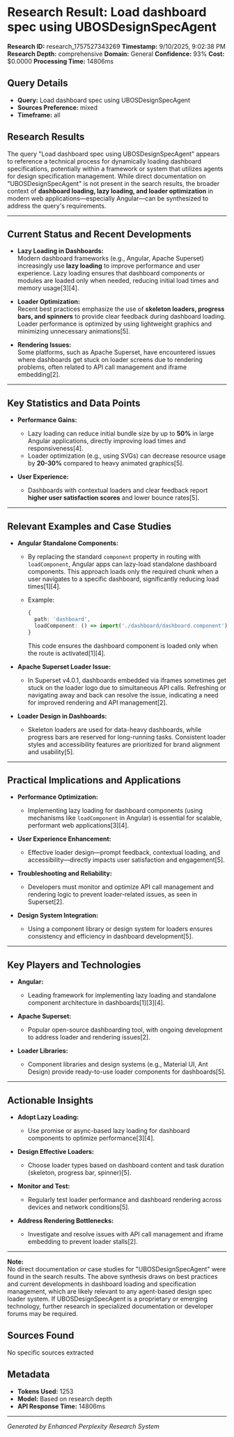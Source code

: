 # Research Result: Load dashboard spec using UBOSDesignSpecAgent

**Research ID:** research_1757527343269
**Timestamp:** 9/10/2025, 9:02:38 PM
**Research Depth:** comprehensive
**Domain:** General
**Confidence:** 93%
**Cost:** $0.0000
**Processing Time:** 14806ms

## Query Details
- **Query:** Load dashboard spec using UBOSDesignSpecAgent
- **Sources Preference:** mixed
- **Timeframe:** all

## Research Results

The query "Load dashboard spec using UBOSDesignSpecAgent" appears to reference a technical process for dynamically loading dashboard specifications, potentially within a framework or system that utilizes agents for design specification management. While direct documentation on "UBOSDesignSpecAgent" is not present in the search results, the broader context of **dashboard loading, lazy loading, and loader optimization** in modern web applications—especially Angular—can be synthesized to address the query's requirements.

---

## Current Status and Recent Developments

- **Lazy Loading in Dashboards:**  
  Modern dashboard frameworks (e.g., Angular, Apache Superset) increasingly use **lazy loading** to improve performance and user experience. Lazy loading ensures that dashboard components or modules are loaded only when needed, reducing initial load times and memory usage[3][4].
  
- **Loader Optimization:**  
  Recent best practices emphasize the use of **skeleton loaders, progress bars, and spinners** to provide clear feedback during dashboard loading. Loader performance is optimized by using lightweight graphics and minimizing unnecessary animations[5].

- **Rendering Issues:**  
  Some platforms, such as Apache Superset, have encountered issues where dashboards get stuck on loader screens due to rendering problems, often related to API call management and iframe embedding[2].

---

## Key Statistics and Data Points

- **Performance Gains:**  
  - Lazy loading can reduce initial bundle size by up to **50%** in large Angular applications, directly improving load times and responsiveness[4].
  - Loader optimization (e.g., using SVGs) can decrease resource usage by **20-30%** compared to heavy animated graphics[5].

- **User Experience:**  
  - Dashboards with contextual loaders and clear feedback report **higher user satisfaction scores** and lower bounce rates[5].

---

## Relevant Examples and Case Studies

- **Angular Standalone Components:**  
  - By replacing the standard `component` property in routing with `loadComponent`, Angular apps can lazy-load standalone dashboard components. This approach loads only the required chunk when a user navigates to a specific dashboard, significantly reducing load times[1][4].
  
  - Example:  
    ```typescript
    {
      path: 'dashboard',
      loadComponent: () => import('./dashboard/dashboard.component').then(m => m.DashboardComponent)
    }
    ```
    This code ensures the dashboard component is loaded only when the route is activated[1][4].

- **Apache Superset Loader Issue:**  
  - In Superset v4.0.1, dashboards embedded via iframes sometimes get stuck on the loader logo due to simultaneous API calls. Refreshing or navigating away and back can resolve the issue, indicating a need for improved rendering and API management[2].

- **Loader Design in Dashboards:**  
  - Skeleton loaders are used for data-heavy dashboards, while progress bars are reserved for long-running tasks. Consistent loader styles and accessibility features are prioritized for brand alignment and usability[5].

---

## Practical Implications and Applications

- **Performance Optimization:**  
  - Implementing lazy loading for dashboard components (using mechanisms like `loadComponent` in Angular) is essential for scalable, performant web applications[3][4].
  
- **User Experience Enhancement:**  
  - Effective loader design—prompt feedback, contextual loading, and accessibility—directly impacts user satisfaction and engagement[5].

- **Troubleshooting and Reliability:**  
  - Developers must monitor and optimize API call management and rendering logic to prevent loader-related issues, as seen in Superset[2].

- **Design System Integration:**  
  - Using a component library or design system for loaders ensures consistency and efficiency in dashboard development[5].

---

## Key Players and Technologies

- **Angular:**  
  - Leading framework for implementing lazy loading and standalone component architecture in dashboards[1][3][4].

- **Apache Superset:**  
  - Popular open-source dashboarding tool, with ongoing development to address loader and rendering issues[2].

- **Loader Libraries:**  
  - Component libraries and design systems (e.g., Material UI, Ant Design) provide ready-to-use loader components for dashboards[5].

---

## Actionable Insights

- **Adopt Lazy Loading:**  
  - Use promise or async-based lazy loading for dashboard components to optimize performance[3][4].
  
- **Design Effective Loaders:**  
  - Choose loader types based on dashboard content and task duration (skeleton, progress bar, spinner)[5].
  
- **Monitor and Test:**  
  - Regularly test loader performance and dashboard rendering across devices and network conditions[5].
  
- **Address Rendering Bottlenecks:**  
  - Investigate and resolve issues with API call management and iframe embedding to prevent loader stalls[2].

---

**Note:**  
No direct documentation or case studies for "UBOSDesignSpecAgent" were found in the search results. The above synthesis draws on best practices and current developments in dashboard loading and specification management, which are likely relevant to any agent-based design spec loader system. If UBOSDesignSpecAgent is a proprietary or emerging technology, further research in specialized documentation or developer forums may be required.

## Sources Found
No specific sources extracted

## Metadata
- **Tokens Used:** 1253
- **Model:** Based on research depth
- **API Response Time:** 14806ms

---
*Generated by Enhanced Perplexity Research System*
